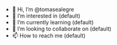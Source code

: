 - 👋 Hi, I’m @tomasealegre
- 👀 I’m interested in (default)
- 🌱 I’m currently learning (default)
- 💞️ I’m looking to collaborate on (default)
- 📫 How to reach me (default)

<!---
tomasealegre/tomasealegre is a ✨ special ✨ repository because its `README.md` (this file) appears on your GitHub profile.
You can click the Preview link to take a look at your changes.
--->
